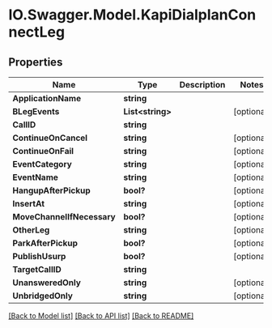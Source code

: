 # IO.Swagger.Model.KapiDialplanConnectLeg
## Properties

Name | Type | Description | Notes
------------ | ------------- | ------------- | -------------
**ApplicationName** | **string** |  | 
**BLegEvents** | **List&lt;string&gt;** |  | [optional] 
**CallID** | **string** |  | 
**ContinueOnCancel** | **string** |  | [optional] 
**ContinueOnFail** | **string** |  | [optional] 
**EventCategory** | **string** |  | [optional] 
**EventName** | **string** |  | [optional] 
**HangupAfterPickup** | **bool?** |  | [optional] 
**InsertAt** | **string** |  | [optional] 
**MoveChannelIfNecessary** | **bool?** |  | [optional] 
**OtherLeg** | **string** |  | [optional] 
**ParkAfterPickup** | **bool?** |  | [optional] 
**PublishUsurp** | **bool?** |  | [optional] 
**TargetCallID** | **string** |  | 
**UnansweredOnly** | **string** |  | [optional] 
**UnbridgedOnly** | **string** |  | [optional] 

[[Back to Model list]](../README.md#documentation-for-models) [[Back to API list]](../README.md#documentation-for-api-endpoints) [[Back to README]](../README.md)

